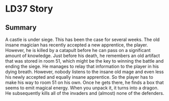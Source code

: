 LD37 Story
=========

Summary
------------

A castle is under siege. This has been the case for several weeks. The old insane magician has recently accepted a new apprentice, the player. However, he is killed by a catapult before he can pass on a significant amount of knowledge. Just before his death, he remembers an old artifact that was stored in room 51, which might be the key to winning the battle and ending the siege. He manages to relay that information to the player in his dying breath. However, nobody listens to the insane old mage and even less his newly accepted and equally insane apprentice. So the player has to make his way to room 51 on his own.
Once he gets there, he finds a box that seems to emit magical energy. When you unpack it, it turns into a dragon. He subsequently kills all of the invaders and (almost) none of the defenders.
